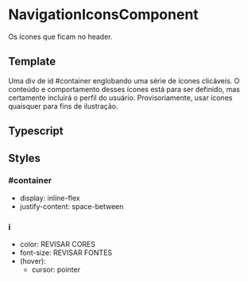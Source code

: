 # NavigationIconsComponent
Os ícones que ficam no header.
## Template
Uma div de id #container englobando uma série de ícones clicáveis. O conteúdo e comportamento desses ícones está para ser definido, mas certamente incluirá o perfil do usuário. Provisoriamente, usar ícones quaisquer para fins de ilustração.
## Typescript

## Styles
### \#container
- display: inline-flex
- justify-content: space-between

### i
- color: REVISAR CORES
- font-size: REVISAR FONTES
- (hover): 
    - cursor: pointer